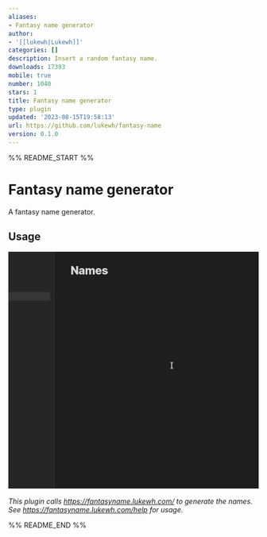 ```yaml
---
aliases:
- Fantasy name generator
author:
- '[[lukewh|Lukewh]]'
categories: []
description: Insert a random fantasy name.
downloads: 17393
mobile: true
number: 1040
stars: 1
title: Fantasy name generator
type: plugin
updated: '2023-08-15T19:58:13'
url: https://github.com/lukewh/fantasy-name
version: 0.1.0
---
```


%% README_START %%

# Fantasy name generator

A fantasy name generator.

## Usage

![gif of generator](https://raw.githubusercontent.com/lukewh/fantasy-name/HEAD/.github/fantasy-names.gif)


_This plugin calls https://fantasyname.lukewh.com/ to generate the names. See https://fantasyname.lukewh.com/help for usage._


%% README_END %%